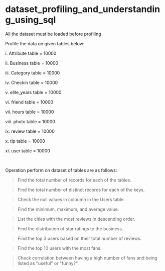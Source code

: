 # dataset_profiling_and_understanding_using_sql

All the dataset must be loaded before profiling 


Profile the data on given tables below:

i. Attribute table = 10000

ii. Business table = 10000 

iii. Category table = 10000 

iv. Checkin table = 10000

v. elite_years table = 10000 

vi. friend table = 10000

vii. hours table = 10000

viii. photo table = 10000

ix. review table = 10000

x. tip table = 10000

xi. user table = 10000

</br>




Operation perform on dataset of tables are as follows:

>Find the total number of records for each of the tables.

>Find the total number of distinct records for each of the keys.

>Check the null values in coloumn in the Users table.

>Find the minimum, maximum, and average value.

>List the cities with the most reviews in descending order.

>Find the distribution of star ratings to the business.

>Find the top 3 users based on their total number of reviews.

>Find the top 10 users with the most fans.

>Check correlation between having a high number of fans and being listed as "useful" or "funny?".
